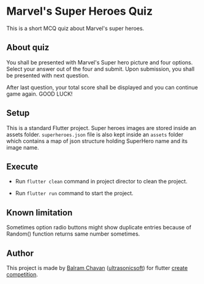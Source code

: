 # Marvel's Super Heroes Quiz

This is a short MCQ quiz about Marvel's super heroes.

## About quiz
You shall be presented with Marvel's Super hero picture and four options. Select your answer out of the four and submit. Upon submission, you shall be presented with next question.

After last question, your total score shall be displayed and you can continue game again. GOOD LUCK!

## Setup

This is a standard Flutter project. Super heroes images are stored inside an assets folder. `superheroes.json` file is also kept inside an `assets` folder which contains a map of json structure holding SuperHero name and its image name.


## Execute

* Run `flutter clean` command in project director to clean the project.

* Run `flutter run` command to start the project.

## Known limitation

Sometimes option radio buttons might show duplicate entries because of Random() function returns same number sometimes.


## Author

This project is made by [Balram Chavan](https://www.linkedin.com/in/balram-chavan) ([ultrasonicsoft](https://github.com/ultrasonicsoft)) for flutter [create competition](https://flutter.dev/create).